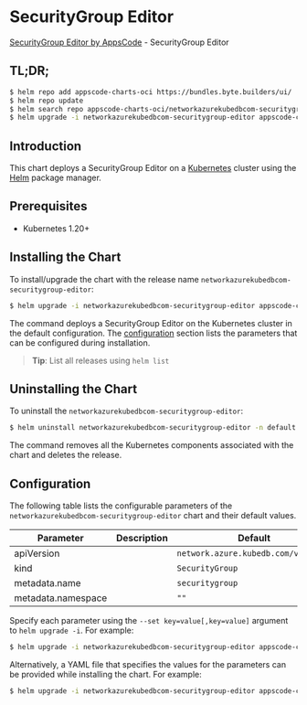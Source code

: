 # SecurityGroup Editor

[SecurityGroup Editor by AppsCode](https://byte.builders) - SecurityGroup Editor

## TL;DR;

```bash
$ helm repo add appscode-charts-oci https://bundles.byte.builders/ui/
$ helm repo update
$ helm search repo appscode-charts-oci/networkazurekubedbcom-securitygroup-editor --version=v0.4.18
$ helm upgrade -i networkazurekubedbcom-securitygroup-editor appscode-charts-oci/networkazurekubedbcom-securitygroup-editor -n default --create-namespace --version=v0.4.18
```

## Introduction

This chart deploys a SecurityGroup Editor on a [Kubernetes](http://kubernetes.io) cluster using the [Helm](https://helm.sh) package manager.

## Prerequisites

- Kubernetes 1.20+

## Installing the Chart

To install/upgrade the chart with the release name `networkazurekubedbcom-securitygroup-editor`:

```bash
$ helm upgrade -i networkazurekubedbcom-securitygroup-editor appscode-charts-oci/networkazurekubedbcom-securitygroup-editor -n default --create-namespace --version=v0.4.18
```

The command deploys a SecurityGroup Editor on the Kubernetes cluster in the default configuration. The [configuration](#configuration) section lists the parameters that can be configured during installation.

> **Tip**: List all releases using `helm list`

## Uninstalling the Chart

To uninstall the `networkazurekubedbcom-securitygroup-editor`:

```bash
$ helm uninstall networkazurekubedbcom-securitygroup-editor -n default
```

The command removes all the Kubernetes components associated with the chart and deletes the release.

## Configuration

The following table lists the configurable parameters of the `networkazurekubedbcom-securitygroup-editor` chart and their default values.

|     Parameter      | Description |                    Default                     |
|--------------------|-------------|------------------------------------------------|
| apiVersion         |             | <code>network.azure.kubedb.com/v1alpha1</code> |
| kind               |             | <code>SecurityGroup</code>                     |
| metadata.name      |             | <code>securitygroup</code>                     |
| metadata.namespace |             | <code>""</code>                                |


Specify each parameter using the `--set key=value[,key=value]` argument to `helm upgrade -i`. For example:

```bash
$ helm upgrade -i networkazurekubedbcom-securitygroup-editor appscode-charts-oci/networkazurekubedbcom-securitygroup-editor -n default --create-namespace --version=v0.4.18 --set apiVersion=network.azure.kubedb.com/v1alpha1
```

Alternatively, a YAML file that specifies the values for the parameters can be provided while
installing the chart. For example:

```bash
$ helm upgrade -i networkazurekubedbcom-securitygroup-editor appscode-charts-oci/networkazurekubedbcom-securitygroup-editor -n default --create-namespace --version=v0.4.18 --values values.yaml
```
